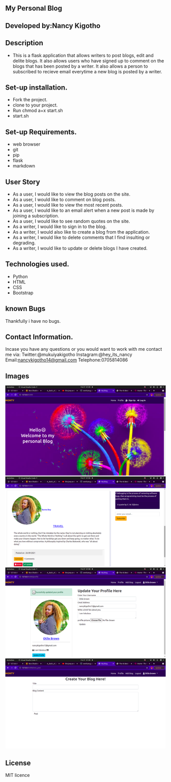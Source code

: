 ## My Personal Blog
## Developed by:Nancy Kigotho
## Description
* This is a flask application that allows writers to post blogs, edit and delite blogs. It also allows users who have signed up to comment on the blogs that has been posted by a writer. It also allows a person to subscribed to recieve email everytime a new blog is posted by a writer.


## Set-up installation.

* Fork the project.
* clone to your project.
* Run chmod a+x start.sh
* start.sh
## Set-up Requirements.
* web browser
* git
* pip
* flask
* markdown
## User Story
* As a user, I would like to view the blog posts on the site.
* As a user, I would like to comment on blog posts.
* As a user, I would like to view the most recent posts.
* As a user, I would like to an email alert when a new post is made by joining a subscription.
* As a user, I would like to see random quotes on the site.
* As a writer, I would like to sign in to the blog.
* As a writer, I would also like to create a blog from the application.
* As a writer, I would like to delete comments that I find insulting or degrading.
* As a writer, I would like to update or delete blogs I have created.
## Technologies used.
* Python
* HTML
* CSS
* Bootstrap
## known Bugs
Thankfully i have no bugs.
## Contact Information.
Incase you have any questions or you would want to work with me contact me via:
Twitter:@mukuiyakigotho
Instagram:@hey_its_nancy
Email:nancykigotho14@gmail.com
Telephone:0705814086 
## Images
![s1](app/static/assets/home.png)
![s1](app/static/assets/blog.png)
![s1](app/static/assets/profile.png)
![s1](app/static/assets/forms.png)
## License
MIT licence